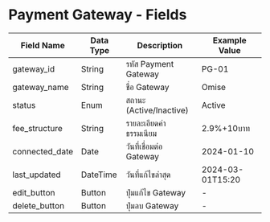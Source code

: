 # Payment Gateway - Fields

| Field Name      | Data Type | Description                       | Example Value     |
|-----------------|-----------|-----------------------------------|-------------------|
| gateway_id      | String    | รหัส Payment Gateway              | PG-01             |
| gateway_name    | String    | ชื่อ Gateway                      | Omise             |
| status          | Enum      | สถานะ (Active/Inactive)           | Active            |
| fee_structure   | String    | รายละเอียดค่าธรรมเนียม           | 2.9%+10บาท        |
| connected_date  | Date      | วันที่เชื่อมต่อ Gateway           | 2024-01-10        |
| last_updated    | DateTime  | วันที่แก้ไขล่าสุด                 | 2024-03-01T15:20  |
| edit_button     | Button    | ปุ่มแก้ไข Gateway                 | -                 |
| delete_button   | Button    | ปุ่มลบ Gateway                    | -                 |
